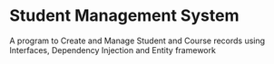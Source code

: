 # Student Management System
A program to Create and Manage Student and Course records using Interfaces, Dependency Injection and Entity framework 
